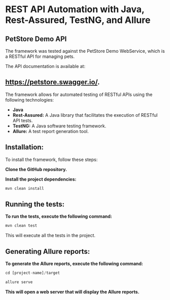 # REST API Automation with Java, Rest-Assured, TestNG, and Allure

## PetStore Demo API

The framework was tested against the PetStore Demo WebService, which is a RESTful API for managing pets. 

The API documentation is available at:

## https://petstore.swagger.io/.

The framework allows for automated testing of RESTful APIs using the following technologies:

- **Java**
- **Rest-Assured:** A Java library that facilitates the execution of RESTful API tests.
- **TestNG:** A Java software testing framework.
- **Allure:** A test report generation tool.

## **Installation:**

To install the framework, follow these steps:

**Clone the GitHub repository.**

**Install the project dependencies:**

```jsx
mvn clean install
```

## **Running the tests:**

**To run the tests, execute the following command:**

```jsx
mvn clean test
```

This will execute all the tests in the project.

## **Generating Allure reports:**

**To generate the Allure reports, execute the following command:**

```jsx
cd [project-name]/target
```

```jsx
allure serve
```

**This will open a web server that will display the Allure reports.**

##
